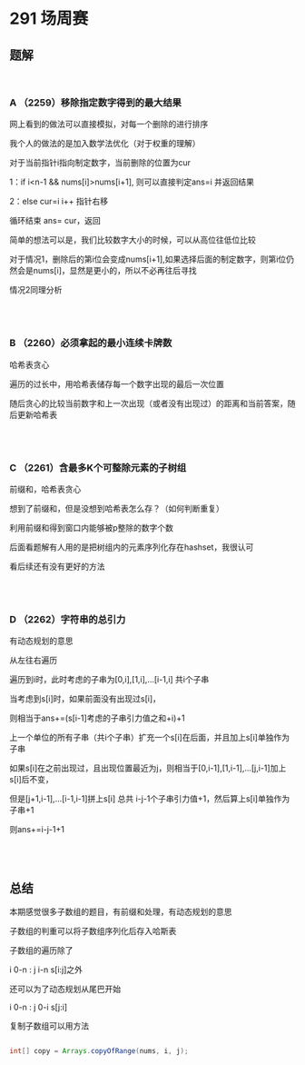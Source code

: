 # 291 场周赛

## 题解
<br>

### A （2259）移除指定数字得到的最大结果

网上看到的做法可以直接模拟，对每一个删除的进行排序

我个人的做法的是加入数学法优化（对于权重的理解）

对于当前指针i指向制定数字，当前删除的位置为cur



1：if i<n-1 && nums[i]>nums[i+1], 则可以直接判定ans=i 并返回结果 

2：else cur=i i++ 指针右移


循环结束 ans= cur，返回

简单的想法可以是，我们比较数字大小的时候，可以从高位往低位比较

对于情况1，删除后的第i位会变成nums[i+1],如果选择后面的制定数字，则第i位仍然会是nums[i]，显然是更小的，所以不必再往后寻找

情况2同理分析


<br>
<br>

### B （2260）必须拿起的最小连续卡牌数
哈希表贪心

遍历的过长中，用哈希表储存每一个数字出现的最后一次位置

随后贪心的比较当前数字和上一次出现（或者没有出现过）的距离和当前答案，随后更新哈希表



<br>
<br>

### C （2261）含最多K个可整除元素的子树组

前缀和，哈希表贪心

想到了前缀和，但是没想到哈希表怎么存？（如何判断重复）

利用前缀和得到窗口内能够被p整除的数字个数

后面看题解有人用的是把树组内的元素序列化存在hashset，我很认可

看后续还有没有更好的方法


<br>
<br>

### D （2262）字符串的总引力

有动态规划的意思

从左往右遍历

遍历到i时，此时考虑的子串为[0,i],[1,i],...[i-1,i] 共i个子串

当考虑到s[i]时，如果前面没有出现过s[i]，

则相当于ans+=(s[i-1]考虑的子串引力值之和+i)+1

上一个单位的所有子串（共i个子串）扩充一个s[i]在后面，并且加上s[i]单独作为子串

如果s[i]在之前出现过，且出现位置最近为j，则相当于[0,i-1],[1,i-1],...[j,i-1]加上s[i]后不变，

但是[j+1,i-1],...[i-1,i-1]拼上s[i] 总共 i-j-1个子串引力值+1，然后算上s[i]单独作为子串+1

则ans+=i-j-1+1

<br>
<br>

## 总结

本期感觉很多子数组的题目，有前缀和处理，有动态规划的意思

子数组的判重可以将子数组序列化后存入哈斯表


子数组的遍历除了 

i 0-n : j i-n  s[i:j]之外

还可以为了动态规划从尾巴开始

i 0-n : j 0-i  s[j:i]

复制子数组可以用方法

``` java

int[] copy = Arrays.copyOfRange(nums, i, j);

```



